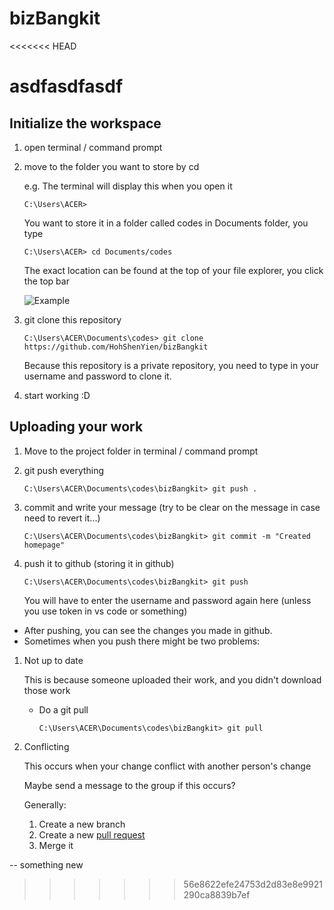 # bizBangkit

<<<<<<< HEAD

asdfasdfasdf
=======
## Initialize the workspace

1. open terminal / command prompt
2. move to the folder you want to store by cd

    e.g. The terminal will display this when you open it
    
    ```
    C:\Users\ACER>
    ```
    You want to store it in a folder called codes in Documents folder, you type
    
    ```
    C:\Users\ACER> cd Documents/codes
    ```
    
    The exact location can be found at the top of your file explorer, you click the top bar
    
    ![Example](https://uis.georgetown.edu/wp-content/uploads/2019/05/win10-fileexplorer-addrbar.png)
    
4. git clone this repository
    
     ```
    C:\Users\ACER\Documents\codes> git clone https://github.com/HohShenYien/bizBangkit
    ```
    
    Because this repository is a private repository, you need to type in your username and password to clone it.
    
6. start working :D


## Uploading your work

1. Move to the project folder in terminal / command prompt
2. git push everything
    
    ```
    C:\Users\ACER\Documents\codes\bizBangkit> git push .
    ```
    
3. commit and write your message (try to be clear on the message in case need to revert it...)
    
    ```
    C:\Users\ACER\Documents\codes\bizBangkit> git commit -m "Created homepage"
    ```
    
4. push it to github (storing it in github)
    
    ```
    C:\Users\ACER\Documents\codes\bizBangkit> git push
    ```
    
    You will have to enter the username and password again here (unless you use token in vs code or something)
    
- After pushing, you can see the changes you made in github.
- Sometimes when you push there might be two problems:
1. Not up to date

    This is because someone uploaded their work, and you didn't download those work
    
    - Do a git pull
    
        ```
        C:\Users\ACER\Documents\codes\bizBangkit> git pull
        ```
        
2. Conflicting

    This occurs when your change conflict with another person's change
    
    Maybe send a message to the group if this occurs?
    
    Generally:
    
    1. Create a new branch
    2. Create a new [pull request](https://docs.github.com/en/github/collaborating-with-pull-requests/proposing-changes-to-your-work-with-pull-requests/creating-a-pull-request)
    3. Merge it


-- something new
>>>>>>> 56e8622efe24753d2d83e8e9921290ca8839b7ef
